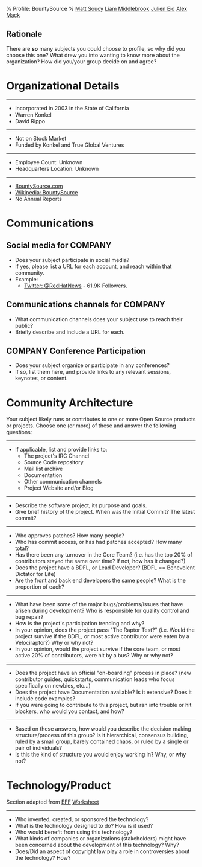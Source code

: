 % Profile: BountySource
% [Matt Soucy](mailto:msoucy@csh.rit.edu)
  [Liam Middlebrook](mailto:liammiddlebrook@gmail.com)
  [Julien Eid](mailto:jeid@csh.rit.edu)
  [Alex Mack](mailto:amm4108@rit.edu)


## Rationale

There are **so** many subjects you could choose to profile, so why did you choose this one?
What drew you into wanting to know more about the organization?
How did you/your group decide on and agree?


# Organizational Details

---

- Incorporated in 2003 in the State of California
- Warren Konkel
- David Rippo

---

- Not on Stock Market
- Funded by Konkel and True Global Ventures

---

- Employee Count: Unknown
- Headquarters Location: Unknown

---

- [BountySource.com](https://bountysource.com)
- [Wikipedia: BountySource](http://en.wikipedia.org/wiki/Bountysource)
- No Annual Reports


# Communications

## Social media for COMPANY

- Does your subject participate in social media?
- If yes, please list a URL for each account, and reach within that community.
- Example:
	- [Twitter: @RedHatNews](https://twitter.com/redhatnews) - 61.9K Followers.

## Communications channels for COMPANY

- What communication channels does your subject use to reach their public?
- Briefly describe and include a URL for each.

## COMPANY Conference Participation

- Does your subject organize or participate in any conferences?
- If so, list them here, and provide links to any relevant sessions, keynotes, or content.

# Community Architecture

Your subject likely runs or contributes to one or more Open Source products or projects. Choose one (or more) of these and answer the following questions:

---

- If applicable, list and provide links to:
	- The project's IRC Channel
	- Source Code repository
	- Mail list archive
	- Documentation
	- Other communication channels
	- Project Website and/or Blog

---

- Describe the software project, its purpose and goals.
- Give brief history of the project. When was the Initial Commit? The latest commit?

---

- Who approves patches? How many people?
- Who has commit access, or has had patches accepted?  How many total?
- Has there been any turnover in the Core Team? (i.e. has the top 20% of contributors stayed the same over time? If not, how has it changed?)
- Does the project have a BDFL, or Lead Developer? (BDFL == Benevolent Dictator for Life)
- Are the front and back end developers the same people? What is the proportion of each?

---

- What have been some of the major bugs/problems/issues that have arisen during development? Who is responsible for quality control and bug repair?
- How is the project's participation trending and why?
- In your opinion, does the project pass "The Raptor Test?" (i.e. Would the project survive if the BDFL, or most active contributor were eaten by a Velociraptor?) Why or why not?
- In your opinion, would the project survive if the core team, or most active 20% of contributors, were hit by a bus? Why or why not?

---

- Does the project have an official "on-boarding" process in place?  (new contributor guides, quickstarts, communication leads who focus specifically on newbies, etc...)
- Does the project have Documentation available? Is it extensive?  Does it include code examples?
- If you were going to contribute to this project, but ran into trouble or hit blockers, who would you contact, and how?

---

- Based on these answers, how would you describe the decision making structure/process of this group?  Is it hierarchical, consensus building, ruled by a small group, barely contained chaos, or ruled by a single or pair of individuals?
- Is this the kind of structure you would enjoy working in? Why, or why not?


# Technology/Product

Section adapted from [EFF](EFF) [Worksheet](http://www.teachingcopyright.org/handout/technology-history-worksheet)

---

- Who invented, created, or sponsored the technology?
- What is the technology designed to do? How is it used?
- Who would benefit from using this technology?
- What kinds of companies or organizations (stakeholders) might have been concerned about the development of this technology? Why?
- Does/Did an aspect of copyright law play a role in controversies about the technology? How?

